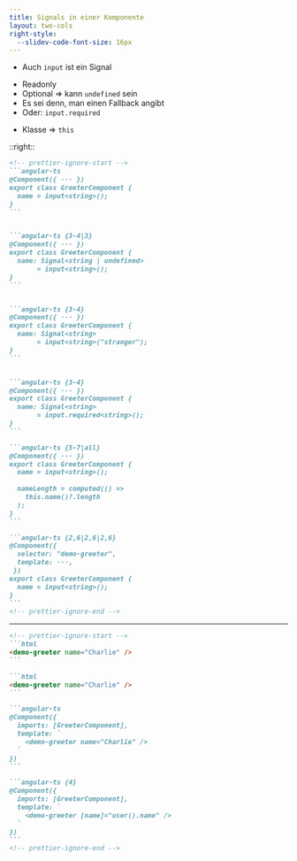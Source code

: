 ```yaml
---
title: Signals in einer Komponente
layout: two-cols
right-style:
  --slidev-code-font-size: 16px
---
```


- Auch `input` ist ein Signal

<v-clicks at="1">

- Readonly
- Optional ⇒ kann `undefined` sein
- Es sei denn, man einen Fallback angibt
- Oder: `input.required`

</v-clicks>

<v-clicks at="5">

- Klasse ⇒ `this`

</v-clicks>

::right::

````md magic-move
<!-- prettier-ignore-start -->
```angular-ts
@Component({ ··· })
export class GreeterComponent {
  name = input<string>();
}
```


```angular-ts {3-4|3}
@Component({ ··· })
export class GreeterComponent {
  name: Signal<string | undefined> 
       = input<string>();
}
```


```angular-ts {3-4}
@Component({ ··· })
export class GreeterComponent {
  name: Signal<string> 
       = input<string>("stranger");
}
```


```angular-ts {3-4}
@Component({ ··· })
export class GreeterComponent {
  name: Signal<string> 
       = input.required<string>();
}
```

```angular-ts {5-7|all}
@Component({ ··· })
export class GreeterComponent {
  name = input<string>();
  
  nameLength = computed(() =>
    this.name()?.length
  );
}
```

```angular-ts {2,6|2,6|2,6}
@Component({ 
  selector: "demo-greeter",
  template: ···,
 })
export class GreeterComponent {
  name = input<string>();
}
```
<!-- prettier-ignore-end -->
````

<v-click at="-2">

<hr />

<v-switch>
<template #0>

Template einer anderen Komponente:

</template>
<template #1-3>

Definition einer anderen Komponente:

</template>
</v-switch>

<v-click at="-2">

````md magic-move {at: '+0'}
<!-- prettier-ignore-start -->
```html
<demo-greeter name="Charlie" />
```

```html
<demo-greeter name="Charlie" />
```

```angular-ts
@Component({
  imports: [GreeterComponent],
  template: `
    <demo-greeter name="Charlie" />
  `
})
```

```angular-ts {4}
@Component({
  imports: [GreeterComponent],
  template: `
    <demo-greeter [name]="user().name" />
  `
})
```
<!-- prettier-ignore-end -->
````

</v-click>
</v-click>
